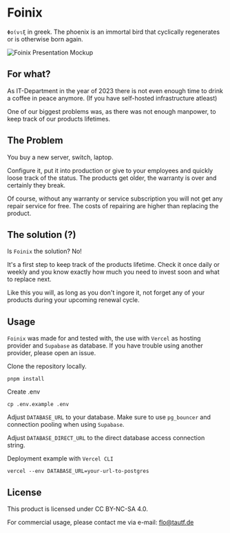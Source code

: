 # Foinix

`Φοίνιξ` in greek. The phoenix is an immortal bird that cyclically regenerates or is otherwise born again.

![Foinix Presentation Mockup](https://github.com/tautf/foinix/assets/18403881/a0fef6ff-3cf7-427e-99b9-88f5eac7d275)

## For what?

As IT-Department in the year of 2023 there is not even enough time to drink a coffee in peace anymore. (If you have self-hosted infrastructure atleast)

One of our biggest problems was, as there was not enough manpower, to keep track of our products lifetimes.

## The Problem

You buy a new server, switch, laptop.

Configure it, put it into production or give to your employees and quickly loose track of the status. The products get older, the warranty is over and certainly they break.

Of course, without any warranty or service subscription you will not get any repair service for free. The costs of repairing are higher than replacing the product.

## The solution (?)

Is `Foinix` the solution? No!

It's a first step to keep track of the products lifetime. Check it once daily or weekly and you know exactly how much you need to invest soon and what to replace next.

Like this you will, as long as you don't ingore it, not forget any of your products during your upcoming renewal cycle.

## Usage

`Foinix` was made for and tested with, the use with `Vercel` as hosting provider and `Supabase` as database. If you have trouble using another provider, please open an issue.

Clone the repository locally.

```
pnpm install
```

Create .env

```
cp .env.example .env
```

Adjust `DATABASE_URL` to your database. Make sure to use `pg_bouncer` and connection pooling when using `Supabase`.

Adjust `DATABASE_DIRECT_URL` to the direct database access connection string.

Deployment example with `Vercel CLI`

```
vercel --env DATABASE_URL=your-url-to-postgres
```

## License

This product is licensed under CC BY-NC-SA 4.0.

For commercial usage, please contact me via e-mail: flo@tautf.de
